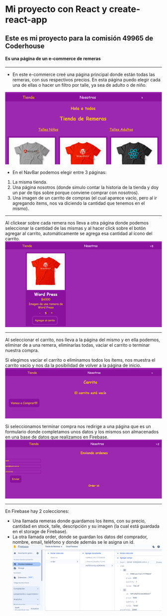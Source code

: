 # Mi proyecto con React y create-react-app

## Este es mi proyecto para la comisión 49965 de Coderhouse

#### Es una página de un e-commerce de remeras

-----
* En este e-commerce creé una página principal donde están todas las remeras, con sus respectivos precios. 
En esta página puedo elegir cada una de ellas o hacer un filtro por talle, ya sea de adulto o de niño.

![alt text](image-1.png)

* En el NavBar podemos elegir entre 3 páginas:
 
1. La misma tienda.
2. Una página nosotros (donde simulo contar la historia de la tienda y doy un par de tips sobre porque conviene comprar con nosotros).
3. Una imagen de un carrito de compras (el cual aparece vacío, pero al ir agregando items, nos va diciendo la cantidad que tenemos en el mismo).

----
Al clickear sobre cada remera nos lleva a otra página donde podemos seleccionar la cantidad de las mismas y al hacer click sobre el botón agregar al carrito, automáticamente se agrega esa cantidad al ícono del carrito.
![alt text](image-2.png)

------

Al seleccionar el carrito, nos lleva a la página del mismo y en ella podemos, eliminar de a una remera, eliminarlas todas, vaciar el carrito o terminar nuestra compra.

Si elegimos vaciar el carrito o eliminamos todos los ítems, nos muestra el carrito vacío y nos da la posibilidad de volver a la página de inicio.
![alt text](image-4.png)

Si seleccionamos terminar compra nos redirige a una página que es un formulario donde completamos unos datos y los mismos son almacenados en una base de datos que realizamos en Firebase.
![alt text](image-3.png)

-----
En Firebase hay 2 colecciones:
* Una llamada remeras donde guardamos los ítems, con su precio, cantidad en stock, talle, descripción y su imagen (la cual está guardada en el storage de Firebase).
* La otra llamada order, donde se guardan los datos del comprador, nombre, email, teléfono y donde además se le asigna un id.
![alt text](image-5.png)
